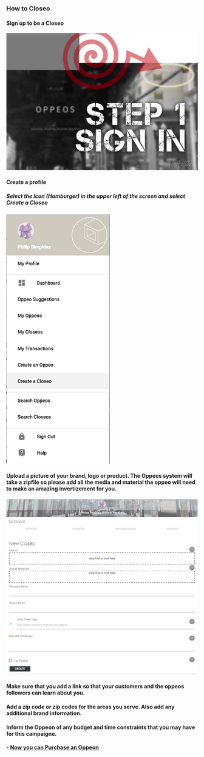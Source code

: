### How to Closeo

#### Sign up to be a Closeo

![CloseoSign1](/help/howto/CloseoSign1.png)

#### Create a profile

##### Select the Icon (Hamburger) in the upper left of the screen and select Create a Closeo

![CloseoSign3](/help/howto/CloseoSign3.png)

#### Upload a picture of your brand, logo or product.  The Oppeos system will take a zipfile so please add all the media and material the oppeo will need to make an amazing invertizement for you.

![CloseoSign2](/help/howto/CloeoSign2.png)

#### Make sure that you add a link so that your customers and the oppeos followers can learn about you.

#### Add a zip code or zip codes for the areas you serve.  Also add any additional brand information.

#### Inform the Oppeon of any budget and time constraints that you may have for this campaigne.

#### - [Now you can Purchase an Oppeon](/help/now-what/purchase.md)
